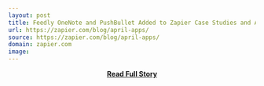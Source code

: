 ```yaml
---
layout: post
title: Feedly OneNote and PushBullet Added to Zapier Case Studies and API Course too
url: https://zapier.com/blog/april-apps/
source: https://zapier.com/blog/april-apps/
domain: zapier.com
image: 
---
```


<p></p>
<center><p><a href="https://zapier.com/blog/april-apps/" style='padding:25px; font-sze:18px; font-weight: bold;'>Read Full Story</a></p></center>
